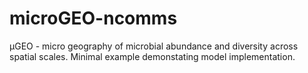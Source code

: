 # microGEO-ncomms

μGEO - micro geography of microbial abundance and diversity across spatial scales. Minimal example demonstating model implementation.
